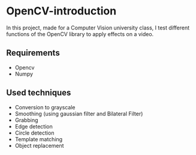# OpenCV-introduction
In this project, made for a Computer Vision university class, I test different functions of the OpenCV library to apply effects on a video.

## Requirements
-   Opencv
-   Numpy

## Used techniques
-   Conversion to grayscale
-   Smoothing (using gaussian filter and Bilateral Filter)
-   Grabbing
-   Edge detection
-   Circle detection
-   Template matching
-   Object replacement
